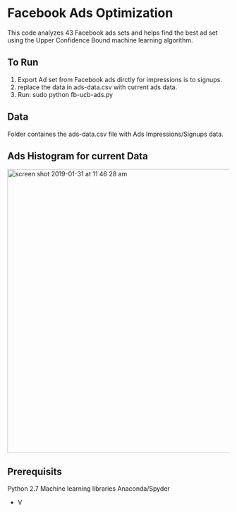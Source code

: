 # Facebook Ads Optimization 
This code analyzes 43 Facebook ads sets and helps find the best ad set using the Upper Confidence Bound machine learning algorithm.

## To Run
1. Export Ad set from Facebook ads dirctly for impressions is to signups.
2. replace the data in ads-data.csv with current ads data.
3. Run: sudo python fb-ucb-ads.py

## Data
Folder containes the ads-data.csv file with Ads Impressions/Signups data.

## Ads Histogram for current Data
<img width="641" alt="screen shot 2019-01-31 at 11 46 28 am" src="https://user-images.githubusercontent.com/5276190/52034823-2f6fa200-254f-11e9-93b2-5e309462e942.png">

## Prerequisits
Python 2.7
Machine learning libraries
Anaconda/Spyder

- V
